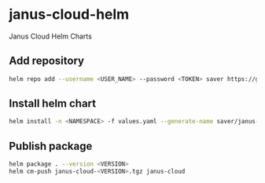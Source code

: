# janus-cloud-helm

Janus Cloud Helm Charts

## Add repository

```bash
helm repo add --username <USER_NAME> --password <TOKEN> saver https://gitlab.saver.jp/api/v4/projects/257/packages/helm/stable
```

## Install helm chart

```bash
helm install -n <NAMESPACE> -f values.yaml --generate-name saver/janus-cloud
```

## Publish package

```bash
helm package . --version <VERSION>
helm cm-push janus-cloud-<VERSION>.tgz janus-cloud
```

